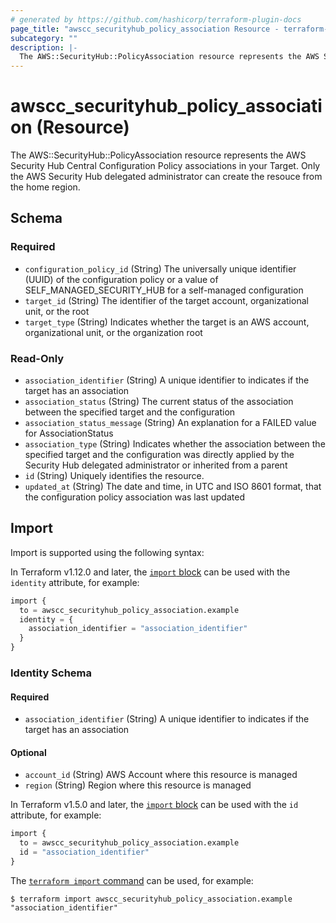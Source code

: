 ```yaml
---
# generated by https://github.com/hashicorp/terraform-plugin-docs
page_title: "awscc_securityhub_policy_association Resource - terraform-provider-awscc"
subcategory: ""
description: |-
  The AWS::SecurityHub::PolicyAssociation resource represents the AWS Security Hub Central Configuration Policy associations in your Target. Only the AWS Security Hub delegated administrator can create the resouce from the home region.
---
```


# awscc_securityhub_policy_association (Resource)

The AWS::SecurityHub::PolicyAssociation resource represents the AWS Security Hub Central Configuration Policy associations in your Target. Only the AWS Security Hub delegated administrator can create the resouce from the home region.



<!-- schema generated by tfplugindocs -->
## Schema

### Required

- `configuration_policy_id` (String) The universally unique identifier (UUID) of the configuration policy or a value of SELF_MANAGED_SECURITY_HUB for a self-managed configuration
- `target_id` (String) The identifier of the target account, organizational unit, or the root
- `target_type` (String) Indicates whether the target is an AWS account, organizational unit, or the organization root

### Read-Only

- `association_identifier` (String) A unique identifier to indicates if the target has an association
- `association_status` (String) The current status of the association between the specified target and the configuration
- `association_status_message` (String) An explanation for a FAILED value for AssociationStatus
- `association_type` (String) Indicates whether the association between the specified target and the configuration was directly applied by the Security Hub delegated administrator or inherited from a parent
- `id` (String) Uniquely identifies the resource.
- `updated_at` (String) The date and time, in UTC and ISO 8601 format, that the configuration policy association was last updated

## Import

Import is supported using the following syntax:

In Terraform v1.12.0 and later, the [`import` block](https://developer.hashicorp.com/terraform/language/import) can be used with the `identity` attribute, for example:

```terraform
import {
  to = awscc_securityhub_policy_association.example
  identity = {
    association_identifier = "association_identifier"
  }
}
```

<!-- schema generated by tfplugindocs -->
### Identity Schema

#### Required

- `association_identifier` (String) A unique identifier to indicates if the target has an association

#### Optional

- `account_id` (String) AWS Account where this resource is managed
- `region` (String) Region where this resource is managed

In Terraform v1.5.0 and later, the [`import` block](https://developer.hashicorp.com/terraform/language/import) can be used with the `id` attribute, for example:

```terraform
import {
  to = awscc_securityhub_policy_association.example
  id = "association_identifier"
}
```

The [`terraform import` command](https://developer.hashicorp.com/terraform/cli/commands/import) can be used, for example:

```shell
$ terraform import awscc_securityhub_policy_association.example "association_identifier"
```
